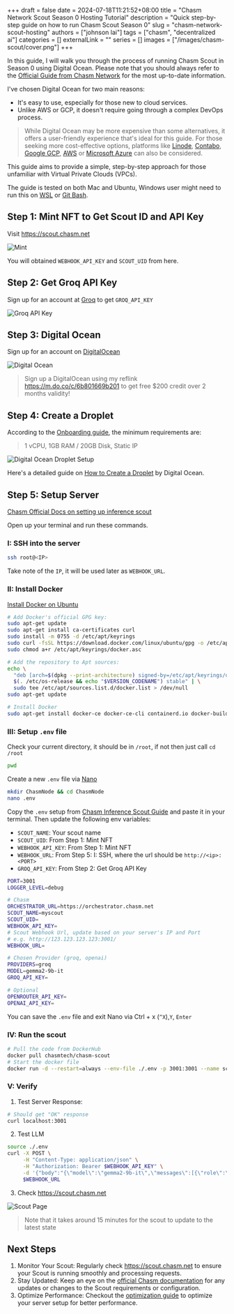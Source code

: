+++ 
draft = false
date = 2024-07-18T11:21:52+08:00
title = "Chasm Network Scout Season 0 Hosting Tutorial"
description = "Quick step-by-step guide on how to run Chasm Scout Season 0"
slug = "chasm-network-scout-hosting"
authors = ["johnson lai"]
tags = ["chasm", "decentralized ai"]
categories = []
externalLink = ""
series = []
images = ["/images/chasm-scout/cover.png"]
+++

In this guide, I will walk you through the process of running Chasm Scout in Season 0 using Digital Ocean. Please note that you should always refer to the [Official Guide from Chasm Network](https://network-docs.chasm.net/)  for the most up-to-date information.

I've chosen Digital Ocean for two main reasons:
- It's easy to use, especially for those new to cloud services.
- Unlike AWS or GCP, it doesn't require going through a complex DevOps process.

> While Digital Ocean may be more expensive than some alternatives, it offers a user-friendly experience that's ideal for this guide. For those seeking more cost-effective options, platforms like [Linode](https://www.linode.com/), [Contabo](https://contabo.com/), [Google GCP](https://cloud.google.com), [AWS](https://aws.amazon.com/) or [Microsoft Azure](https://azure.microsoft.com/en-us) can also be considered.

This guide aims to provide a simple, step-by-step approach for those unfamiliar with Virtual Private Clouds (VPCs).

The guide is tested on both Mac and Ubuntu, Windows user might need to run this on [WSL](https://learn.microsoft.com/en-us/windows/wsl/install) or [Git Bash](https://git-scm.com/downloads).

## Step 1: Mint NFT to Get Scout ID and API Key

Visit https://scout.chasm.net

![Mint](/images/chasm-scout/mint.gif)

You will obtained `WEBHOOK_API_KEY` and `SCOUT_UID` from here.

## Step 2: Get Groq API Key

Sign up for an account at [Groq](https://console.groq.com/keys) to get `GROQ_API_KEY`

![Groq API Key](/images/chasm-scout/groq.gif)

## Step 3: Digital Ocean

Sign up for an account on [DigitalOcean](https://m.do.co/c/6b801669b201)

![Digital Ocean](/images/chasm-scout/digitalocean.png)

> Sign up a DigitalOcean using my reflink https://m.do.co/c/6b801669b201 to get free $200 credit over 2 months validity!

## Step 4: Create a Droplet

According to the [Onboarding guide](https://network-docs.chasm.net/chasm-scout-season-0/onboarding-to-season-0), the minimum requirements are:

> 1 vCPU, 1GB RAM / 20GB Disk, Static IP

![Digital Ocean Droplet Setup](/images/chasm-scout/do.gif)

Here's a detailed guide on [How to Create a Droplet](https://docs.digitalocean.com/products/droplets/how-to/create/) by Digital Ocean.

## Step 5: Setup Server

[Chasm Official Docs on setting up inference scout](https://network-docs.chasm.net/chasm-scout-season-0/chasm-inference-scout-setup-guide)

Open up your terminal and run these commands.

### I: SSH into the server

```sh
ssh root@<IP>
```

Take note of the `IP`, it will be used later as `WEBHOOK_URL`.

### II: Install Docker

[Install Docker on Ubuntu](https://docs.docker.com/engine/install/ubuntu/)

```sh
# Add Docker's official GPG key:
sudo apt-get update
sudo apt-get install ca-certificates curl
sudo install -m 0755 -d /etc/apt/keyrings
sudo curl -fsSL https://download.docker.com/linux/ubuntu/gpg -o /etc/apt/keyrings/docker.asc
sudo chmod a+r /etc/apt/keyrings/docker.asc

# Add the repository to Apt sources:
echo \
  "deb [arch=$(dpkg --print-architecture) signed-by=/etc/apt/keyrings/docker.asc] https://download.docker.com/linux/ubuntu \
  $(. /etc/os-release && echo "$VERSION_CODENAME") stable" | \
  sudo tee /etc/apt/sources.list.d/docker.list > /dev/null
sudo apt-get update

# Install Docker
sudo apt-get install docker-ce docker-ce-cli containerd.io docker-buildx-plugin docker-compose-plugin
```

### III: Setup `.env` file

Check your current directory, it should be in `/root`, if not then just call `cd /root`

```sh
pwd
```

Create a new `.env` file via [Nano](https://www.howtogeek.com/42980/the-beginners-guide-to-nano-the-linux-command-line-text-editor/)

```sh
mkdir ChasmNode && cd ChasmNode
nano .env
```

Copy the `.env` setup from [Chasm Inference Scout Guide](https://network-docs.chasm.net/chasm-scout-season-0/chasm-inference-scout-setup-guide#software-requirements) and paste it in your terminal. Then update the following env variables:
- `SCOUT_NAME`: Your scout name
- `SCOUT_UID`: From Step 1: Mint NFT
- `WEBHOOK_API_KEY`: From Step 1: Mint NFT
- `WEBHOOK_URL`: From Step 5: I: SSH, where the url should be `http://<ip>:<PORT>`
- `GROQ_API_KEY`: From Step 2: Get Groq API Key

```sh
PORT=3001
LOGGER_LEVEL=debug

# Chasm
ORCHESTRATOR_URL=https://orchestrator.chasm.net
SCOUT_NAME=myscout
SCOUT_UID=
WEBHOOK_API_KEY=
# Scout Webhook Url, update based on your server's IP and Port
# e.g. http://123.123.123.123:3001/
WEBHOOK_URL=

# Chosen Provider (groq, openai)
PROVIDERS=groq
MODEL=gemma2-9b-it
GROQ_API_KEY=

# Optional
OPENROUTER_API_KEY=
OPENAI_API_KEY=
```

You can save the `.env` file and exit Nano via Ctrl + x (`^X`),`Y`, `Enter`

### IV: Run the scout

```sh
# Pull the code from DockerHub
docker pull chasmtech/chasm-scout
# Start the docker file
docker run -d --restart=always --env-file ./.env -p 3001:3001 --name scout chasmtech/chasm-scout
```

### V: Verify

1. Test Server Response:

```sh
# Should get "OK" response
curl localhost:3001
```

2. Test LLM

```sh
source ./.env
curl -X POST \
     -H "Content-Type: application/json" \
     -H "Authorization: Bearer $WEBHOOK_API_KEY" \
     -d '{"body":"{\"model\":\"gemma2-9b-it\",\"messages\":[{\"role\":\"system\",\"content\":\"You are a helpful assistant.\"}]}"}' \
     $WEBHOOK_URL
```

3. Check https://scout.chasm.net

![Scout Page](/images/chasm-scout/scout_page.jpeg)

> Note that it takes around 15 minutes for the scout to update to the latest state


## Next Steps

1. Monitor Your Scout: Regularly check https://scout.chasm.net to ensure your Scout is running smoothly and processing requests.
2. Stay Updated: Keep an eye on the [official Chasm documentation](https://network-docs.chasm.net/) for any updates or changes to the Scout requirements or configuration.
3. Optimize Performance: Checkout the [optimization guide](https://network-docs.chasm.net/chasm-scout-season-0/competitive-scout-optimization) to optimize your server setup for better performance. 
